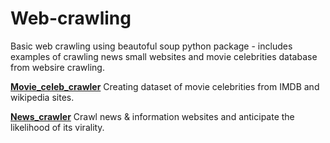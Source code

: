 # Web-crawling

Basic web crawling using beautoful soup python package - includes examples of crawling news small websites and movie celebrities database from websire crawling.

[**Movie_celeb_crawler**](https://github.com/jbj1001/Web-crawling/tree/master/Movie_celeb_crawler)  Creating dataset of movie celebrities from IMDB and wikipedia sites.

[**News_crawler**](https://github.com/jbj1001/Web-crawling/tree/master/News_crawler)  Crawl news & information websites and anticipate the likelihood of its virality.
